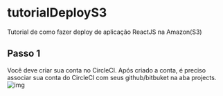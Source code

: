 # tutorialDeployS3
Tutorial de como fazer deploy de aplicação ReactJS na Amazon(S3)
## Passo 1
Você deve  criar sua conta no CircleCI. Após criado a conta, é preciso associar sua conta do CircleCI com seus github/bitbuket na aba projects. 
![img](https://cdn-images-1.medium.com/max/800/1*rpHcpF4I7W0mDu1H0WvgUg.png)
